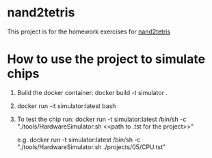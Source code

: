 # nand2tetris

This project is for the homework exercises for [nand2tetris](https://www.nand2tetris.org)

# How to use the project to simulate chips
1. Build the docker container:
docker build -t simulator . 
2. docker run -it simulator:latest bash
3. To test the chip run:
 docker run -t simulator:latest /bin/sh -c "./tools/HardwareSimulator.sh <<path to .tst for the project>>"
 
   e.g.  docker run -t simulator:latest /bin/sh -c "./tools/HardwareSimulator.sh ./projects/05/CPU.tst"
